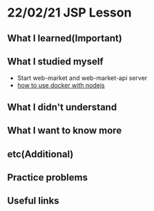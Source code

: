 # 22/02/21 JSP Lesson

## What I learned(Important)

## What I studied myself

* Start web-market and web-market-api server
* [how to use docker with nodejs](https://nodejs.org/ko/docs/guides/nodejs-docker-webapp/)

## What I didn't understand

## What I want to know more

## etc(Additional)

## Practice problems

## Useful links
